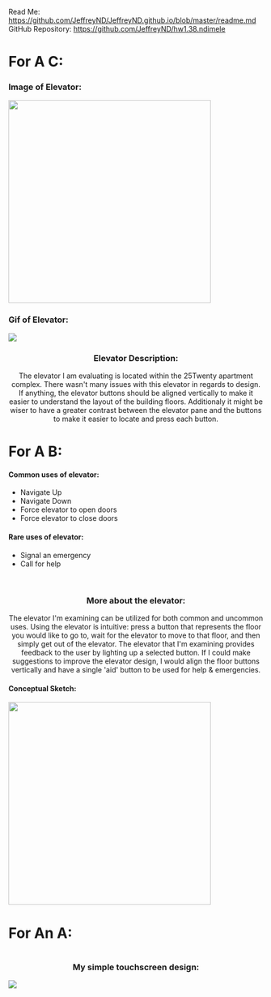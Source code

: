 <!DOCTYPE html>
Read Me: https://github.com/JeffreyND/JeffreyND.github.io/blob/master/readme.md
GitHub Repository: https://github.com/JeffreyND/hw1.38.ndimele

<html>
<body>
<h1> For A C: </h1>

<h3> Image of Elevator: </h3>
<img src="https://github.com/JeffreyND/JeffreyND.github.io/blob/master/hw1/elevator.JPG" width=400 />

<h3> Gif of Elevator: </h3>
<img src="https://github.com/JeffreyND/JeffreyND.github.io/blob/master/hw1/hw1.38.ndimele.gif" />

</br>
<h3 align="center"> Elevator Description: </h3>
<p align="center"> The elevator I am evaluating is located within the 25Twenty apartment complex. 
There wasn't many issues with this elevator in regards to design. If anything, the elevator buttons
should be aligned vertically to make it easier to understand the layout of the building floors.
Additionaly it might be wiser to have a greater contrast between the elevator pane and the buttons to
make it easier to locate and press each button.</p>


<h1> For A B: </h1>
<h4> Common uses of elevator: </h4>
<ul>
  <li> Navigate Up </li>
  <li> Navigate Down </li>
  <li> Force elevator to open doors </li>
  <li> Force elevator to close doors </li>
</ul>

<h4> Rare uses of elevator: </h4>
<ul>
  <li> Signal an emergency </li>
  <li> Call for help </li>
</ul>

</br>
<h3 align="center"> More about the elevator: </h3>
<p align="center"> The elevator I'm examining can be utilized for both common and uncommon uses. 
Using the elevator is intuitive: press a button that represents the floor you would like to go to,
wait for the elevator to move to that floor, and then simply get out of the elevator. The elevator
that I'm examining provides feedback to the user by lighting up a selected button. If I could make
suggestions to improve the elevator design, I would align the floor buttons vertically and have a
single 'aid' button to be used for help & emergencies.</p>

<h4> Conceptual Sketch: </h4>
<img src="https://github.com/JeffreyND/JeffreyND.github.io/blob/master/hw1/sketch.jpg" width=400 />


<h1> For An A: <h1>
<h3 align="center"> My simple touchscreen design: </h3>
<img src="https://github.com/JeffreyND/JeffreyND.github.io/blob/master/hw1/img1.png" align="center" />
</body>
</html>
